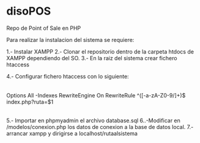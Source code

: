 # disoPOS
 Repo de Point of Sale en PHP

Para realizar la instalacion del sistema se requiere:

1.- Instalar XAMPP
2.- Clonar el repositorio dentro de la carpeta htdocs de XAMPP dependiendo del SO.
3.- En la raiz del sistema crear fichero htaccess

4.- Configurar fichero htaccess con lo siguiente:

######
Options All -Indexes
RewriteEngine On 
RewriteRule ^([-a-zA-Z0-9/]+)$ index.php?ruta=$1
######

5.- Importar en phpmyadmin el archivo database.sql
6..-Modificar en /modelos/conexion.php los datos de conexion a la base de datos local.
7.- arrancar xampp y dirigirse a localhost/rutaalsistema
